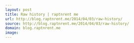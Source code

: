```yaml
---
layout: post
title: Raw history | raptnrent me
url: http://blog.raptnrent.me/2014/04/03/raw-history/
source: http://blog.raptnrent.me/2014/04/03/raw-history/
domain: blog.raptnrent.me
image: 
---
```


